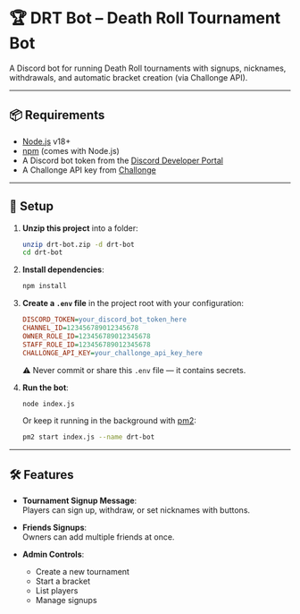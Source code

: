# 🏆 DRT Bot – Death Roll Tournament Bot

A Discord bot for running Death Roll tournaments with signups, nicknames, withdrawals, and automatic bracket creation (via Challonge API).  

---

## 📦 Requirements

- [Node.js](https://nodejs.org/) v18+  
- [npm](https://www.npmjs.com/) (comes with Node.js)  
- A Discord bot token from the [Discord Developer Portal](https://discord.com/developers/applications)  
- A Challonge API key from [Challonge](https://challonge.com/settings/developer)  

---

## 🚀 Setup

1. **Unzip this project** into a folder:  
   ```bash
   unzip drt-bot.zip -d drt-bot
   cd drt-bot
   ```

2. **Install dependencies**:  
   ```bash
   npm install
   ```

3. **Create a `.env` file** in the project root with your configuration:  

   ```ini
   DISCORD_TOKEN=your_discord_bot_token_here
   CHANNEL_ID=123456789012345678
   OWNER_ROLE_ID=123456789012345678
   STAFF_ROLE_ID=123456789012345678
   CHALLONGE_API_KEY=your_challonge_api_key_here
   ```

   ⚠️ Never commit or share this `.env` file — it contains secrets.

4. **Run the bot**:  
   ```bash
   node index.js
   ```

   Or keep it running in the background with [pm2](https://pm2.keymetrics.io/):  
   ```bash
   pm2 start index.js --name drt-bot
   ```

---

## 🛠️ Features

- **Tournament Signup Message**:  
  Players can sign up, withdraw, or set nicknames with buttons.  

- **Friends Signups**:  
  Owners can add multiple friends at once.  

- **Admin Controls**:  
  - Create a new tournament  
  - Start a bracket  
  - List players  
  - Manage signups  
